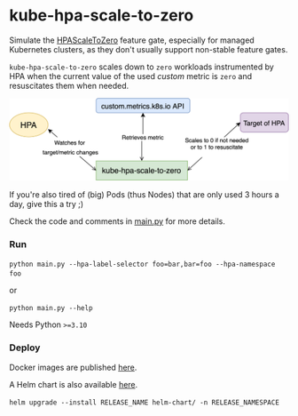 # kube-hpa-scale-to-zero

Simulate the [HPAScaleToZero](https://kubernetes.io/docs/reference/command-line-tools-reference/feature-gates/) feature gate, especially for managed Kubernetes clusters,
as they don't usually support non-stable feature gates.

`kube-hpa-scale-to-zero` scales down to `zero` workloads instrumented by HPA when the current
value of the used _custom_ metric is `zero` and resuscitates them when needed.

![how](./how.png)

If you're also tired of (big) Pods (thus Nodes) that are only used 3 hours a day, give this a try ;)

Check the code and comments in [main.py](./main.py) for more details.

### Run

`python main.py --hpa-label-selector foo=bar,bar=foo --hpa-namespace foo`

or

`python main.py --help`

Needs Python `>=3.10`

### Deploy

Docker images are published [here](https://hub.docker.com/r/machine424/kube-hpa-scale-to-zero).

A Helm chart is also available [here](./helm-chart).

`helm upgrade --install RELEASE_NAME helm-chart/ -n RELEASE_NAMESPACE`
